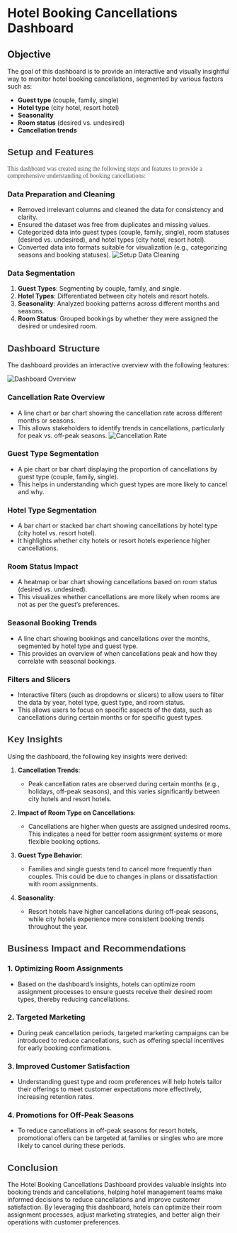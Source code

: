 # Hotel Booking Cancellations Dashboard

## Objective

The goal of this dashboard is to provide an interactive and visually insightful way to monitor hotel booking cancellations, segmented by various factors such as:

- **Guest type** (couple, family, single)
- **Hotel type** (city hotel, resort hotel)
- **Seasonality**
- **Room status** (desired vs. undesired)
- **Cancellation trends**

<h2 style="font-family: Arial, sans-serif; color: #333;">Setup and Features</h2>
<p style="font-family: 'Georgia', serif; color: #555;">This dashboard was created using the following steps and features to provide a comprehensive understanding of booking cancellations:</p>

### Data Preparation and Cleaning
- Removed irrelevant columns and cleaned the data for consistency and clarity.
- Ensured the dataset was free from duplicates and missing values.
- Categorized data into guest types (couple, family, single), room statuses (desired vs. undesired), and hotel types (city hotel, resort hotel).
- Converted data into formats suitable for visualization (e.g., categorizing seasons and booking statuses).
![Setup Data Cleaning](https://drive.google.com/uc?export=view&id=1ZZ7b0TsGin7-_y65_cDgDcVH7RPu0LTo)

### Data Segmentation
1. **Guest Types**: Segmenting by couple, family, and single.
2. **Hotel Types**: Differentiated between city hotels and resort hotels.
3. **Seasonality**: Analyzed booking patterns across different months and seasons.
4. **Room Status**: Grouped bookings by whether they were assigned the desired or undesired room.

<h2 style="font-family: Arial, sans-serif; color: #333;">Dashboard Structure</h2>
The dashboard provides an interactive overview with the following features:

![Dashboard Overview](https://drive.google.com/uc?export=view&id=1wBT7f1PxE-QnLOeGInZgdXBISj7ZYXI_)

### Cancellation Rate Overview
- A line chart or bar chart showing the cancellation rate across different months or seasons. 
- This allows stakeholders to identify trends in cancellations, particularly for peak vs. off-peak seasons.
![Cancellation Rate](https://drive.google.com/uc?export=view&id=1gPfFaD2bGjsgUWDWCdT4LUgi51OfgWjf)

### Guest Type Segmentation
- A pie chart or bar chart displaying the proportion of cancellations by guest type (couple, family, single).
- This helps in understanding which guest types are more likely to cancel and why.

### Hotel Type Segmentation
- A bar chart or stacked bar chart showing cancellations by hotel type (city hotel vs. resort hotel).
- It highlights whether city hotels or resort hotels experience higher cancellations.

### Room Status Impact
- A heatmap or bar chart showing cancellations based on room status (desired vs. undesired).
- This visualizes whether cancellations are more likely when rooms are not as per the guest’s preferences.

### Seasonal Booking Trends
- A line chart showing bookings and cancellations over the months, segmented by hotel type and guest type.
- This provides an overview of when cancellations peak and how they correlate with seasonal bookings.

### Filters and Slicers
- Interactive filters (such as dropdowns or slicers) to allow users to filter the data by year, hotel type, guest type, and room status.
- This allows users to focus on specific aspects of the data, such as cancellations during certain months or for specific guest types.

<h2 style="font-family: Arial, sans-serif; color: #333;">Key Insights</h2>
Using the dashboard, the following key insights were derived:

1. **Cancellation Trends**:
   - Peak cancellation rates are observed during certain months (e.g., holidays, off-peak seasons), and this varies significantly between city hotels and resort hotels.
  
2. **Impact of Room Type on Cancellations**:
   - Cancellations are higher when guests are assigned undesired rooms. This indicates a need for better room assignment systems or more flexible booking options.

3. **Guest Type Behavior**:
   - Families and single guests tend to cancel more frequently than couples. This could be due to changes in plans or dissatisfaction with room assignments.

4. **Seasonality**:
   - Resort hotels have higher cancellations during off-peak seasons, while city hotels experience more consistent booking trends throughout the year.

<h2 style="font-family: Arial, sans-serif; color: #333;">Business Impact and Recommendations</h2>

### 1. Optimizing Room Assignments
- Based on the dashboard’s insights, hotels can optimize room assignment processes to ensure guests receive their desired room types, thereby reducing cancellations.

### 2. Targeted Marketing
- During peak cancellation periods, targeted marketing campaigns can be introduced to reduce cancellations, such as offering special incentives for early booking confirmations.

### 3. Improved Customer Satisfaction
- Understanding guest type and room preferences will help hotels tailor their offerings to meet customer expectations more effectively, increasing retention rates.

### 4. Promotions for Off-Peak Seasons
- To reduce cancellations in off-peak seasons for resort hotels, promotional offers can be targeted at families or singles who are more likely to cancel during these periods.

<h2 style="font-family: Arial, sans-serif; color: #333;">Conclusion</h2>
The Hotel Booking Cancellations Dashboard provides valuable insights into booking trends and cancellations, helping hotel management teams make informed decisions to reduce cancellations and improve customer satisfaction. By leveraging this dashboard, hotels can optimize their room assignment processes, adjust marketing strategies, and better align their operations with customer preferences.


